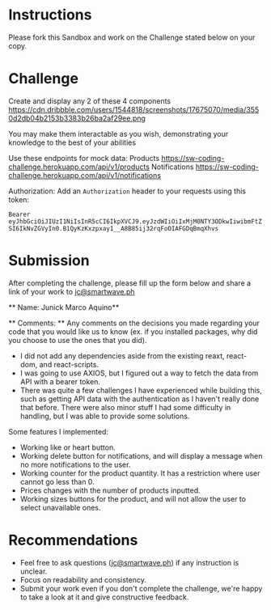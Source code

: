 # Instructions

Please fork this Sandbox and work on the Challenge stated below on your copy.

# Challenge

Create and display any 2 of these 4 components
https://cdn.dribbble.com/users/1544818/screenshots/17675070/media/3550d2db04b2153b3383b26ba2af29ee.png

You may make them interactable as you wish, demonstrating your knowledge to the best of your abilities

Use these endpoints for mock data:
Products
https://sw-coding-challenge.herokuapp.com/api/v1/products
Notifications
https://sw-coding-challenge.herokuapp.com/api/v1/notifications

Authorization:
Add an `Authorization` header to your requests using this token:

`Bearer eyJhbGciOiJIUzI1NiIsInR5cCI6IkpXVCJ9.eyJzdWIiOiIxMjM0NTY3ODkwIiwibmFtZSI6IkNvZGVyIn0.B1QyKzKxzpxay1__A8B85ij32rqFoOIAFGDqBmqXhvs`

# Submission

After completing the challenge, please fill up the form below and share a link of your work to jc@smartwave.ph

** Name: Junick Marco Aquino**

** Comments: ** Any comments on the decisions you made regarding your code that you would like us to know (ex. if you installed packages, why did you choose to use the ones that you did).

- I did not add any dependencies aside from the existing reaxt, react-dom, and react-scripts.
- I was going to use AXIOS, but I figured out a way to fetch the data from API with a bearer token.
- There was quite a few challenges I have experienced while building this, such as getting API data with the authentication as I haven't really done that before. There were also minor stuff I had some difficulty in handling, but I was able to provide some solutions.

Some features I implemented:

- Working like or heart button.
- Working delete button for notifications, and will display a message when no more notifications to the user.
- Working counter for the product quantity. It has a restriction where user cannot go less than 0.
- Prices changes with the number of products inputted.
- Working sizes buttons for the product, and will not allow the user to select unavailable ones.

# Recommendations

- Feel free to ask questions (jc@smartwave.ph) if any instruction is unclear.
- Focus on readability and consistency.
- Submit your work even if you don't complete the challenge, we're happy to take a look at it and give constructive feedback.
